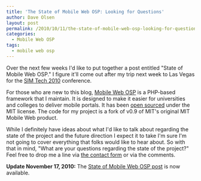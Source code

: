 ```yaml
---
title: 'The State of Mobile Web OSP: Looking for Questions'
author: Dave Olsen
layout: post
permalink: /2010/10/11/the-state-of-mobile-web-osp-looking-for-questions
categories:
  - Mobile Web OSP
tags:
  - mobile web osp
---
```

Over the next few weeks I'd like to put together a post entitled "State of Mobile Web OSP." I figure it'll come out after my trip next week to Las Vegas for the [SIM Tech 2010][1] conference.

For those who are new to this blog, [Mobile Web OSP][2] is a PHP-based framework that I maintain. It is designed to make it easier for universities and colleges to deliver mobile portals. It has been [open sourced][3] under the MIT license. The code for my project is a fork of v0.9 of MIT's original MIT Mobile Web product.

While I definitely have ideas about what I'd like to talk about regarding the state of the project and the future direction I expect it to take I'm sure I'm not going to cover everything that folks would like to hear about. So with that in mind, "What are your questions regarding the state of the project?" Feel free to drop me a line via [the contact form][4] or via the comments.

**Update November 17, 2010:** The [State of Mobile Web OSP post][5] is now available.

 [1]: http://www.stamats.com/events/seminars/SIMTech2010.asp
 [2]: http://mobilewebosp.pbworks.com/
 [3]: http://github.com/dmolsen/MIT-Mobile-Web/
 [4]: http://www.dmolsen.com/mobile-in-higher-ed/?page_id=3
 [5]: http://www.dmolsen.com/mobile-in-higher-ed/?p=149